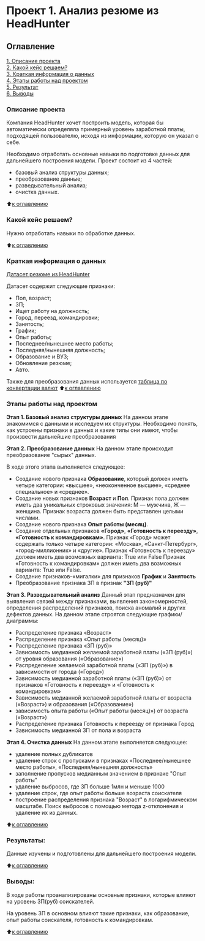 # Проект 1. Анализ резюме из HeadHunter

## Оглавление  
[1. Описание проекта](https://github.com/NikiforovaO/Project_1_Head_hunter/blob/main/README.md#Описание-проекта)  
[2. Какой кейс решаем?](https://github.com/NikiforovaO/Project_1_Head_hunter/blob/main/README.md#Какой-кейс-решаем)  
[3. Краткая информация о данных](https://github.com/NikiforovaO/Project_1_Head_hunter/blob/main/README.md#Краткая-информация-о-данных)  
[4. Этапы работы над проектом](https://github.com/NikiforovaO/Project_1_Head_hunter/blob/main/README.md#Этапы-работы-над-проектом)  
[5. Результат](https://github.com/NikiforovaO/Project_1_Head_hunter/blob/main/README.md#Результат)    
[6. Выводы](https://github.com/NikiforovaO/Project_1_Head_hunter/blob/main/README.md#Выводы) 

### Описание проекта    
Компания HeadHunter хочет построить модель, которая бы автоматически определяла примерный уровень заработной платы, подходящей пользователю, исходя из информации, которую он указал о себе.

Необходимо отработать основные навыки по подготовке данных для дальнейшего построения модели.
Проект состоит из 4 частей:
- базовый анализ структуры данных;
- преобразование данные;
- разведывательный анализ;
- очистка данных.

:arrow_up:[к оглавлению](https://github.com/NikiforovaO/Project_1_Head_hunter/blob/main/README.md#Оглавление)


### Какой кейс решаем?    
Нужно отработать навыки по обработке данных.

:arrow_up:[к оглавлению](https://github.com/NikiforovaO/Project_1_Head_hunter/blob/main/README.md#Оглавление)


### Краткая информация о данных
[Датасет резюме из HeadHunter](https://drive.google.com/file/d/1Kb78mAWYKcYlellTGhIjPI-bCcKbGuTn/view)

Датасет содержит следующие признаки:
- Пол, возраст;
- ЗП;
- Ищет работу на должность;
- Город, переезд, командировки;
- Занятость;
- График;
- Опыт работы;
- Последнее/нынешнее место работы;
- Последняя/нынешняя должность;
- Образование и ВУЗ;
- Обновление резюме;
- Авто.

Также для преобразования данных используется [таблица по конвертации валют](/PROJECT-1.%20Анализ%20резюме%20из%20HeadHunter/data/ExchangeRates.csv)
:arrow_up:[к оглавлению](https://github.com/NikiforovaO/Project_1_Head_hunter/blob/main/README.md#Оглавление)


### Этапы работы над проектом  
**Этап 1. Базовый анализ структуры данных**
На данном этапе знакомимся с данными и исследуем их структуры. Необходимо понять, как устроены признаки в данных и какие типы они имеют, чтобы произвести дальнейшие преобразования

**Этап 2. Преобразование данных**
На данном этапе происходит преобразование "сырых" данных.

В ходе этого этапа выполняется следующее:
- Создание нового признака **Образование**, который должен иметь четыре категории: «высшее», «неоконченное высшее», «среднее специальное» и «среднее». 
- Создание новых признаков **Возраст** и **Пол**. Признак пола должен иметь два уникальных строковых значения: М — мужчина, Ж — женщина. Признак возраста должен быть представлен целыми числами.
- Создание нового признака **Опыт работы (месяц)**. 
- Создание отдельных признаков **«Город»**, **«Готовность к переезду»**, **«Готовность к командировкам»**. 
Признак «Город» может содержать только четыре категории: «Москва», «Санкт-Петербург», «город-миллионник» и «другие». 
Признак «Готовность к переезду» должен иметь два возможных варианта: True или False
Признак «Готовность к командировкам» должен иметь два возможных варианта: True или False.
- Создание признаков-«мигалки» для признаков **График** и **Занятость**
- Преобразование признака ЗП в признак **"ЗП (руб)"**

**Этап 3. Разведывательный анализ**
Данный этап предназначен для выявления связей между признаками, выявления закономерностей, определения распределений признаков, поиска аномалий и других дефектов данных.
На данном этапе строятся следующие графики/диаграммы:
- Распределение признака «Возраст»
- Распределение признака «Опыт работы (месяц)»
- Распределение признака «ЗП (руб)»
- Зависимость медианной желаемой заработной платы («ЗП (руб)») от уровня образования («Образование»)
- Распределение желаемой заработной платы («ЗП (руб)») в зависимости от города («Город»)
- Зависимость медианной заработной платы («ЗП (руб)») от признаков «Готовность к переезду» и «Готовность к командировкам»
- Зависимость медианной желаемой заработной платы от возраста («Возраст») и образования («Образование»)
- зависимость опыта работы («Опыт работы (месяц)») от возраста («Возраст»)
- Распределение признака Готовность к переезду от признака Город
- Зависимость медианной ЗП от пола и возраста

**Этап 4. Очистка данных**
На данном этапе выполняется следующее:
- удаление полных дубликатов
- удаление строк с пропусками в признаках «Последнее/нынешнее место работы», «Последняя/нынешняя должность»
- заполнение пропусков медианным значением в признаке "Опыт работы"
- удаление выбросов, где ЗП больше 1млн и меньше 1000
- удаление строк, где опыт работы больше возраста соискателя
- построение распределения признака "Возраст" в логарифмическом масштабе. Поиск выбросов с помощью метода z-отклонения и удаление их из данных.

:arrow_up:[к оглавлению](https://github.com/NikiforovaO/Project_1_Head_hunter/blob/main/README.md#Оглавление)


### Результаты:  
Данные изучены и подготовлены для дальнейшего построения модели.

:arrow_up:[к оглавлению](https://github.com/NikiforovaO/Project_1_Head_hunter/blob/main/README.md#Оглавление)


### Выводы:  
В ходе работы проанализированы основные признаки, которые влияют на уровень ЗП(руб) соискателей. 

На уровень ЗП в основном влияют такие признаки, как образование, опыт работы соискателя, готовность к командировкам. 

:arrow_up:[к оглавлению](https://github.com/NikiforovaO/Project_1_Head_hunter/blob/main/README.md#Оглавление)

